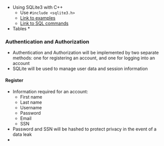 
* Using SQLite3 with C++
  * Use `#include <sqlite3.h>`
  * [Link to examples](https://www.geeksforgeeks.org/sql-using-c-c-and-sqlite/)
  * [Link to SQL commands](https://www.sqlitetutorial.net/sqlite-cheat-sheet/)
* Tables
  * 

### Authentication and Authorization

* Authentication and Authorization will be implemented by two separate methods: one for registering an account, and one for logging into an account
* SQLite will be used to manage user data and session information

#### Register

* Information required for an account:
  * First name
  * Last name
  * Username
  * Password
  * Email
  * SSN
* Password and SSN will be hashed to protect privacy in the event of a data leak
*

